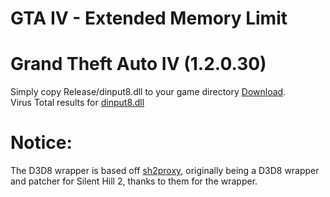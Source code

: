 GTA IV - Extended Memory Limit
======

Grand Theft Auto IV (1.2.0.30)
======
Simply copy Release/dinput8.dll to your game directory [Download](https://github.com/colistro123/GTAIV_ExtendVidMem/raw/master/Release/dinput8.dll "Download").<br/>
Virus Total results for [dinput8.dll](https://www.virustotal.com/gui/file/bd14bcd98d2a51e17323e52f738cf47c86dc57dee504667a7516c4db33eacb57/detection "dinput8.dll")

Notice:
======
The D3D8 wrapper is based off [sh2proxy](https://github.com/emoose/sh2proxy "sh2proxy"), originally being a D3D8 wrapper and patcher for Silent Hill 2, thanks to them for the wrapper.